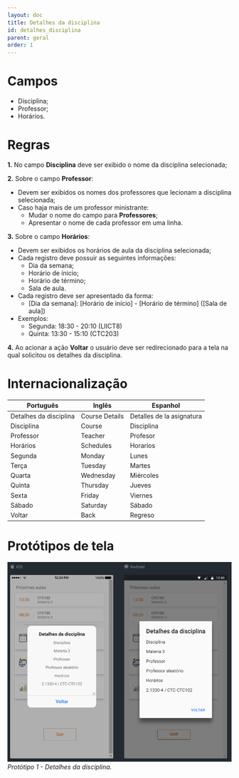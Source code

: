```yaml
---
layout: doc
title: Detalhes da disciplina
id: detalhes_disciplina
parent: geral
order: 1
---
```


# Campos

- Disciplina;
- Professor;
- Horários.

# Regras

**1.** No campo **Disciplina** deve ser exibido o nome da disciplina selecionada;

**2.** Sobre o campo **Professor**:

- Devem ser exibidos os nomes dos professores que lecionam a disciplina selecionada;
- Caso haja mais de um professor ministrante:
	- Mudar o nome do campo para **Professores**;
	- Apresentar o nome de cada professor em uma linha.

**3.** Sobre o campo **Horários**:

- Devem ser exibidos os horários de aula da disciplina selecionada;
- Cada registro deve possuir as seguintes informações:
	- Dia da semana;
	- Horário de ínicio;
	- Horário de término;
	- Sala de aula.
- Cada registro deve ser apresentado da forma:
	- [Dia da semana]: [Horário de início] - [Horário de término] ([Sala de aula])
- Exemplos:
	- Segunda: 18:30 - 20:10 (LIICT8)
	- Quinta: 13:30 - 15:10 (CTC203)

**4.** Ao acionar a ação **Voltar** o usuário deve ser redirecionado para a tela na qual solicitou os detalhes da disciplina.

# Internacionalização

| Português 			 | Inglês         | Espanhol	 		      	|
| ---------------------- | -------------- | --------------------------- |
| Detalhes da disciplina | Course Details | Detalles de la asignatura 	|	 
| Disciplina             | Course 	  	  | Disciplina 		      		|
| Professor              | Teacher	  	  | Profesor 		      		|
| Horários               | Schedules	  | Horarios 		      		|
| Segunda                | Monday         | Lunes		      			|
| Terça			 		 | Tuesday	      | Martes		      			|
| Quarta		 		 | Wednesday	  | Miércoles		    	  	|
| Quinta		 		 | Thursday	      | Jueves						|
| Sexta			 		 | Friday	  	  | Viernes						|
| Sábado		 		 | Saturday	  	  | Sábado						|
| Voltar 		 		 | Back           | Regreso						|

# Protótipos de tela

![Detalhes da disciplina.](img/disciplina_detail.PNG "Protótipo 1 - Detalhes da disciplina.") *Protótipo 1 - Detalhes da disciplina.*
